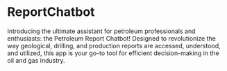 # ReportChatbot
Introducing the ultimate assistant for petroleum professionals and enthusiasts: the Petroleum Report Chatbot! Designed to revolutionize the way geological, drilling, and production reports are accessed, understood, and utilized, this app is your go-to tool for efficient decision-making in the oil and gas industry.
